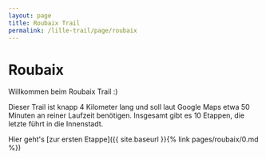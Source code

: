```yaml
---
layout: page
title: Roubaix Trail
permalink: /lille-trail/page/roubaix
---
```


# Roubaix

Willkommen beim Roubaix Trail :)

Dieser Trail ist knapp 4 Kilometer lang und soll laut Google Maps etwa 50 Minuten an reiner Laufzeit benötigen.
Insgesamt gibt es 10 Etappen, die letzte führt in die Innenstadt.

Hier geht's [zur ersten Etappe]({{ site.baseurl }}{% link pages/roubaix/0.md %})
